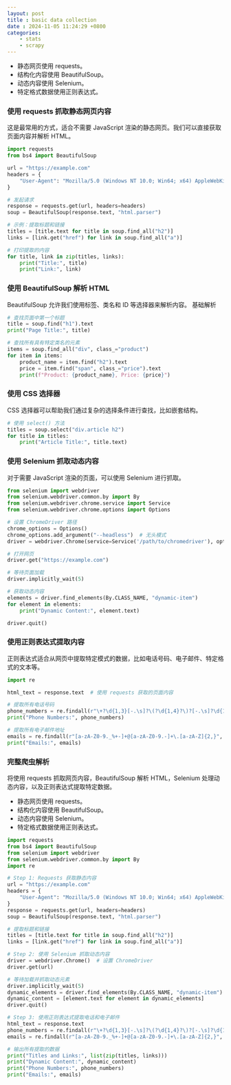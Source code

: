 ```yaml
---
layout: post
title : basic data collection
date : 2024-11-05 11:24:29 +0800
categories: 
    - stats
    - scrapy
---
```


- 静态网页使用 requests。
- 结构化内容使用 BeautifulSoup。
- 动态内容使用 Selenium。
- 特定格式数据使用正则表达式。

### 使用 requests 抓取静态网页内容

这是最常用的方式，适合不需要 JavaScript 渲染的静态网页。我们可以直接获取页面内容并解析 HTML。

```py
import requests
from bs4 import BeautifulSoup

url = "https://example.com"
headers = {
    "User-Agent": "Mozilla/5.0 (Windows NT 10.0; Win64; x64) AppleWebKit/537.36 (KHTML, like Gecko) Chrome/89.0.4389.82 Safari/537.36"
}

# 发起请求
response = requests.get(url, headers=headers)
soup = BeautifulSoup(response.text, "html.parser")

# 示例：提取标题和链接
titles = [title.text for title in soup.find_all("h2")]
links = [link.get("href") for link in soup.find_all("a")]

# 打印提取的内容
for title, link in zip(titles, links):
    print("Title:", title)
    print("Link:", link)
```

### 使用 BeautifulSoup 解析 HTML

BeautifulSoup 允许我们使用标签、类名和 ID 等选择器来解析内容。
基础解析

```py
# 查找页面中第一个标题
title = soup.find("h1").text
print("Page Title:", title)

# 查找所有具有特定类名的元素
items = soup.find_all("div", class_="product")
for item in items:
    product_name = item.find("h2").text
    price = item.find("span", class_="price").text
    print(f"Product: {product_name}, Price: {price}")
```

### 使用 CSS 选择器

CSS 选择器可以帮助我们通过复杂的选择条件进行查找，比如嵌套结构。

```py
# 使用 select() 方法
titles = soup.select("div.article h2")
for title in titles:
    print("Article Title:", title.text)
```

### 使用 Selenium 抓取动态内容

对于需要 JavaScript 渲染的页面，可以使用 Selenium 进行抓取。

```py
from selenium import webdriver
from selenium.webdriver.common.by import By
from selenium.webdriver.chrome.service import Service
from selenium.webdriver.chrome.options import Options

# 设置 ChromeDriver 路径
chrome_options = Options()
chrome_options.add_argument("--headless")  # 无头模式
driver = webdriver.Chrome(service=Service('/path/to/chromedriver'), options=chrome_options)

# 打开网页
driver.get("https://example.com")

# 等待页面加载
driver.implicitly_wait(5)

# 获取动态内容
elements = driver.find_elements(By.CLASS_NAME, "dynamic-item")
for element in elements:
    print("Dynamic Content:", element.text)

driver.quit()
```

### 使用正则表达式提取内容

正则表达式适合从网页中提取特定模式的数据，比如电话号码、电子邮件、特定格式的文本等。

```py
import re

html_text = response.text  # 使用 requests 获取的页面内容

# 提取所有电话号码
phone_numbers = re.findall(r"\+?\d{1,3}[-.\s]?\(?\d{1,4}?\)?[-.\s]?\d{1,4}[-.\s]?\d{1,9}", html_text)
print("Phone Numbers:", phone_numbers)

# 提取所有电子邮件地址
emails = re.findall(r"[a-zA-Z0-9._%+-]+@[a-zA-Z0-9.-]+\.[a-zA-Z]{2,}", html_text)
print("Emails:", emails)
```

### 完整爬虫解析

将使用 requests 抓取网页内容，BeautifulSoup 解析 HTML，Selenium 处理动态内容，以及正则表达式提取特定数据。

- 静态网页使用 requests。
- 结构化内容使用 BeautifulSoup。
- 动态内容使用 Selenium。
- 特定格式数据使用正则表达式。

```py
import requests
from bs4 import BeautifulSoup
from selenium import webdriver
from selenium.webdriver.common.by import By
import re

# Step 1: Requests 获取静态内容
url = "https://example.com"
headers = {
    "User-Agent": "Mozilla/5.0 (Windows NT 10.0; Win64; x64) AppleWebKit/537.36 (KHTML, like Gecko) Chrome/89.0.4389.82 Safari/537.36"
}
response = requests.get(url, headers=headers)
soup = BeautifulSoup(response.text, "html.parser")

# 提取标题和链接
titles = [title.text for title in soup.find_all("h2")]
links = [link.get("href") for link in soup.find_all("a")]

# Step 2: 使用 Selenium 抓取动态内容
driver = webdriver.Chrome()  # 设置 ChromeDriver
driver.get(url)

# 等待加载并抓取动态元素
driver.implicitly_wait(5)
dynamic_elements = driver.find_elements(By.CLASS_NAME, "dynamic-item")
dynamic_content = [element.text for element in dynamic_elements]
driver.quit()

# Step 3: 使用正则表达式提取电话和电子邮件
html_text = response.text
phone_numbers = re.findall(r"\+?\d{1,3}[-.\s]?\(?\d{1,4}?\)?[-.\s]?\d{1,4}[-.\s]?\d{1,9}", html_text)
emails = re.findall(r"[a-zA-Z0-9._%+-]+@[a-zA-Z0-9.-]+\.[a-zA-Z]{2,}", html_text)

# 输出所有提取的数据
print("Titles and Links:", list(zip(titles, links)))
print("Dynamic Content:", dynamic_content)
print("Phone Numbers:", phone_numbers)
print("Emails:", emails)
```